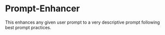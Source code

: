 # Prompt-Enhancer
This enhances any given user prompt to a very descriptive prompt following best prompt practices.
